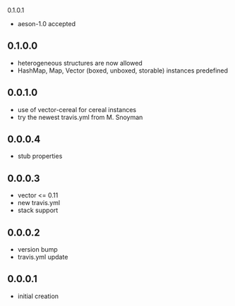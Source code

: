 0.1.0.1

- aeson-1.0 accepted

0.1.0.0
-------

- heterogeneous structures are now allowed
- HashMap, Map, Vector (boxed, unboxed, storable) instances predefined

0.0.1.0
-------

- use of vector-cereal for cereal instances
- try the newest travis.yml from M. Snoyman

0.0.0.4
-------

- stub properties

0.0.0.3
-------

- vector <= 0.11
- new travis.yml
- stack support

0.0.0.2
-------

- version bump
- travis.yml update

0.0.0.1
-------

- initial creation
